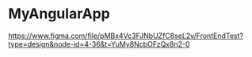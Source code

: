 # MyAngularApp

https://www.figma.com/file/pMBx4Vc3FJNbUZfC8seL2v/FrontEndTest?type=design&node-id=4-36&t=YuMy8NcbOFzQx8n2-0
